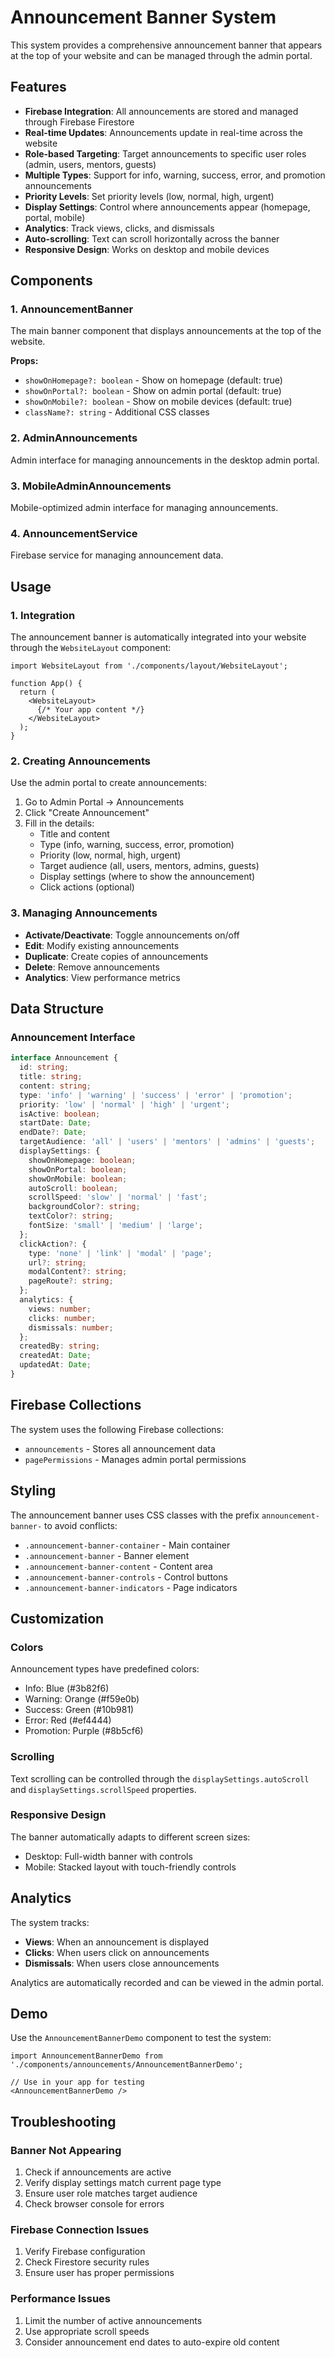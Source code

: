 # Announcement Banner System

This system provides a comprehensive announcement banner that appears at the top of your website and can be managed through the admin portal.

## Features

- **Firebase Integration**: All announcements are stored and managed through Firebase Firestore
- **Real-time Updates**: Announcements update in real-time across the website
- **Role-based Targeting**: Target announcements to specific user roles (admin, users, mentors, guests)
- **Multiple Types**: Support for info, warning, success, error, and promotion announcements
- **Priority Levels**: Set priority levels (low, normal, high, urgent)
- **Display Settings**: Control where announcements appear (homepage, portal, mobile)
- **Analytics**: Track views, clicks, and dismissals
- **Auto-scrolling**: Text can scroll horizontally across the banner
- **Responsive Design**: Works on desktop and mobile devices

## Components

### 1. AnnouncementBanner
The main banner component that displays announcements at the top of the website.

**Props:**
- `showOnHomepage?: boolean` - Show on homepage (default: true)
- `showOnPortal?: boolean` - Show on admin portal (default: true)
- `showOnMobile?: boolean` - Show on mobile devices (default: true)
- `className?: string` - Additional CSS classes

### 2. AdminAnnouncements
Admin interface for managing announcements in the desktop admin portal.

### 3. MobileAdminAnnouncements
Mobile-optimized admin interface for managing announcements.

### 4. AnnouncementService
Firebase service for managing announcement data.

## Usage

### 1. Integration
The announcement banner is automatically integrated into your website through the `WebsiteLayout` component:

```tsx
import WebsiteLayout from './components/layout/WebsiteLayout';

function App() {
  return (
    <WebsiteLayout>
      {/* Your app content */}
    </WebsiteLayout>
  );
}
```

### 2. Creating Announcements
Use the admin portal to create announcements:

1. Go to Admin Portal → Announcements
2. Click "Create Announcement"
3. Fill in the details:
   - Title and content
   - Type (info, warning, success, error, promotion)
   - Priority (low, normal, high, urgent)
   - Target audience (all, users, mentors, admins, guests)
   - Display settings (where to show the announcement)
   - Click actions (optional)

### 3. Managing Announcements
- **Activate/Deactivate**: Toggle announcements on/off
- **Edit**: Modify existing announcements
- **Duplicate**: Create copies of announcements
- **Delete**: Remove announcements
- **Analytics**: View performance metrics

## Data Structure

### Announcement Interface
```typescript
interface Announcement {
  id: string;
  title: string;
  content: string;
  type: 'info' | 'warning' | 'success' | 'error' | 'promotion';
  priority: 'low' | 'normal' | 'high' | 'urgent';
  isActive: boolean;
  startDate: Date;
  endDate?: Date;
  targetAudience: 'all' | 'users' | 'mentors' | 'admins' | 'guests';
  displaySettings: {
    showOnHomepage: boolean;
    showOnPortal: boolean;
    showOnMobile: boolean;
    autoScroll: boolean;
    scrollSpeed: 'slow' | 'normal' | 'fast';
    backgroundColor?: string;
    textColor?: string;
    fontSize: 'small' | 'medium' | 'large';
  };
  clickAction?: {
    type: 'none' | 'link' | 'modal' | 'page';
    url?: string;
    modalContent?: string;
    pageRoute?: string;
  };
  analytics: {
    views: number;
    clicks: number;
    dismissals: number;
  };
  createdBy: string;
  createdAt: Date;
  updatedAt: Date;
}
```

## Firebase Collections

The system uses the following Firebase collections:

- `announcements` - Stores all announcement data
- `pagePermissions` - Manages admin portal permissions

## Styling

The announcement banner uses CSS classes with the prefix `announcement-banner-` to avoid conflicts:

- `.announcement-banner-container` - Main container
- `.announcement-banner` - Banner element
- `.announcement-banner-content` - Content area
- `.announcement-banner-controls` - Control buttons
- `.announcement-banner-indicators` - Page indicators

## Customization

### Colors
Announcement types have predefined colors:
- Info: Blue (#3b82f6)
- Warning: Orange (#f59e0b)
- Success: Green (#10b981)
- Error: Red (#ef4444)
- Promotion: Purple (#8b5cf6)

### Scrolling
Text scrolling can be controlled through the `displaySettings.autoScroll` and `displaySettings.scrollSpeed` properties.

### Responsive Design
The banner automatically adapts to different screen sizes:
- Desktop: Full-width banner with controls
- Mobile: Stacked layout with touch-friendly controls

## Analytics

The system tracks:
- **Views**: When an announcement is displayed
- **Clicks**: When users click on announcements
- **Dismissals**: When users close announcements

Analytics are automatically recorded and can be viewed in the admin portal.

## Demo

Use the `AnnouncementBannerDemo` component to test the system:

```tsx
import AnnouncementBannerDemo from './components/announcements/AnnouncementBannerDemo';

// Use in your app for testing
<AnnouncementBannerDemo />
```

## Troubleshooting

### Banner Not Appearing
1. Check if announcements are active
2. Verify display settings match current page type
3. Ensure user role matches target audience
4. Check browser console for errors

### Firebase Connection Issues
1. Verify Firebase configuration
2. Check Firestore security rules
3. Ensure user has proper permissions

### Performance Issues
1. Limit the number of active announcements
2. Use appropriate scroll speeds
3. Consider announcement end dates to auto-expire old content
